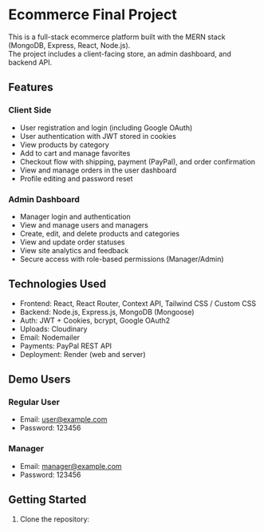 # Ecommerce Final Project

This is a full-stack ecommerce platform built with the MERN stack (MongoDB, Express, React, Node.js).  
The project includes a client-facing store, an admin dashboard, and backend API.

## Features

### Client Side

- User registration and login (including Google OAuth)
- User authentication with JWT stored in cookies
- View products by category
- Add to cart and manage favorites
- Checkout flow with shipping, payment (PayPal), and order confirmation
- View and manage orders in the user dashboard
- Profile editing and password reset

### Admin Dashboard

- Manager login and authentication
- View and manage users and managers
- Create, edit, and delete products and categories
- View and update order statuses
- View site analytics and feedback
- Secure access with role-based permissions (Manager/Admin)

## Technologies Used

- Frontend: React, React Router, Context API, Tailwind CSS / Custom CSS
- Backend: Node.js, Express.js, MongoDB (Mongoose)
- Auth: JWT + Cookies, bcrypt, Google OAuth2
- Uploads: Cloudinary
- Email: Nodemailer
- Payments: PayPal REST API
- Deployment: Render (web and server)

## Demo Users

### Regular User

- Email: user@example.com
- Password: 123456

### Manager

- Email: manager@example.com
- Password: 123456

## Getting Started

1. Clone the repository:
